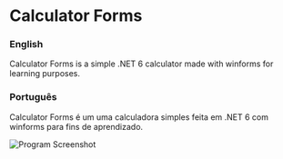 # Calculator Forms

### English
Calculator Forms is a simple .NET 6 calculator made with winforms for learning purposes.


### Português
Calculator Forms é um uma calculadora simples feita em .NET 6 com winforms para fins de aprendizado.

![Program Screenshot](https://i.imgur.com/J9pOKjA.png)
